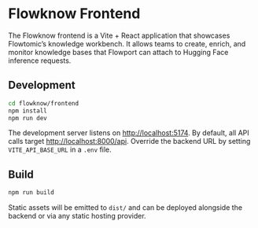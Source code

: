 # Flowknow Frontend

The Flowknow frontend is a Vite + React application that showcases Flowtomic’s knowledge workbench. It allows teams to create, enrich, and monitor knowledge bases that Flowport can attach to Hugging Face inference requests.

## Development

```bash
cd flowknow/frontend
npm install
npm run dev
```

The development server listens on <http://localhost:5174>. By default, all API calls target <http://localhost:8000/api>. Override the backend URL by setting `VITE_API_BASE_URL` in a `.env` file.

## Build

```bash
npm run build
```

Static assets will be emitted to `dist/` and can be deployed alongside the backend or via any static hosting provider.
